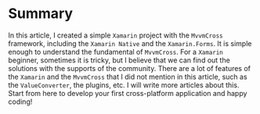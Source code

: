 # Summary

In this article, I created a simple `Xamarin` project with the `MvvmCross` framework, including the `Xamarin Native` and the `Xamarin.Forms`. It is simple enough to understand the fundamental of `MvvmCross`. For a `Xamarin` beginner, sometimes it is tricky, but I believe that we can find out the solutions with the supports of the community. There are a lot of features of the `Xamarin` and the `MvvmCross` that I did not mention in this article, such as the `ValueConverter`, the plugins, etc. I will write more articles about this. Start from here to develop your first cross-platform application and happy coding!

